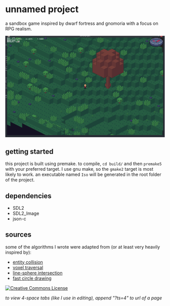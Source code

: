 # unnamed project

a sandbox game inspired by dwarf fortress and gnomoria with a focus on RPG realism.

![screenshot](/assets/screenshots/game.png)

## getting started

this project is built using premake. to compile, `cd build/` and then `premake5` with your preferred target. I use gnu make, so the `gmake2` target is most likely to work. an executable named `Iso` will be generated in the root folder of the project.

## dependencies

- SDL2
- SDL2\_Image
- json-c

## sources

some of the algorithms I wrote were adapted from (or at least very heavily inspired by):
- [entity collision](https://www.youtube.com/watch?v=8JJ-4JgR7Dg)
- [voxel traversal](https://citeseerx.ist.psu.edu/viewdoc/download?doi=10.1.1.42.3443&rep=rep1&type=pdf)
- [line-sphere intersection](https://gamedev.stackexchange.com/questions/27755/optimized-algorithm-for-line-sphere-intersection-in-glsl)
- [fast circle drawing](https://citeseerx.ist.psu.edu/viewdoc/summary?doi=10.1.1.92.9663)

<a rel="license" href="http://creativecommons.org/licenses/by-nc-sa/4.0/"><img alt="Creative Commons License" style="border-width:0" src="https://i.creativecommons.org/l/by-nc-sa/4.0/88x31.png" /></a>

*to view 4-space tabs (like I use in editing), append "?ts=4" to url of a page*
